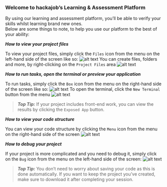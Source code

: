 ### Welcome to hackajob’s Learning & Assessment Platform

By using our learning and assessment platform, you’ll be able to verify your skills whilst learning brand new ones. \
Below are some things to note, to help you use our platform to the best of your ability: 


***How to view your project files***

To view your project files, simply click the `Files` icon from the menu on the left-hand side of the screen like so:
![alt text](https://s3-eu-west-1.amazonaws.com/hackajob-assets1.p.hackajob/challenges/readme/1e.png)
You can create files, folders and more, by right-clicking on the `Project Files` area
![alt text](https://s3-eu-west-1.amazonaws.com/hackajob-assets1.p.hackajob/challenges/readme/4.png)

***How to run tasks, open the terminal or preview your application***

To run tasks, simply click the `Box` icon from the menu on the right-hand side of the screen like so:
![alt text](https://s3-eu-west-1.amazonaws.com/hackajob-assets1.p.hackajob/challenges/readme/2e.png)
To open the terminal, click the `New Terminal` button from the menu
![alt text](https://s3-eu-west-1.amazonaws.com/hackajob-assets1.p.hackajob/challenges/readme/3.png)
>***Top Tip:*** If your project includes front-end work, you can view the results by clicking the `Exposed App` button. 

***How to view your code structure***

You can view your code structure by clicking the `Menu` icon from the menu on the right-hand side of the screen
![alt text](https://s3-eu-west-1.amazonaws.com/hackajob-assets1.p.hackajob/challenges/readme/6.png)

***How to debug your project***

If your project is more complicated and you need to debug it, simply click on the `Bug` icon from the menu on the left-hand side of the screen:
![alt text](https://s3-eu-west-1.amazonaws.com/hackajob-assets1.p.hackajob/challenges/readme/05.png)

> ***Top Tip:*** You don’t need to worry about saving your code as this is done automatically. If you want to keep the project you’ve created, make sure to download it after completing your session.